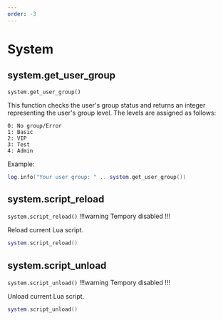 ```yaml
---
order: -3
---
```


# System

## system.get_user_group

`system.get_user_group()`

This function checks the user's group status and returns an integer representing the user's group level. The levels are assigned as follows:
```
0: No group/Error
1: Basic
2: VIP
3: Test
4: Admin
```
Example:
```lua
log.info("Your user group: " .. system.get_user_group())
```


## system.script_reload
`system.script_reload()`
!!!warning
Tempory disabled
!!!

Reload current Lua script.

```lua
system.script_reload()
```

## system.script_unload
`system.script_unload()`
!!!warning
Tempory disabled
!!!

Unload current Lua script.

```lua
system.script_unload()
```
